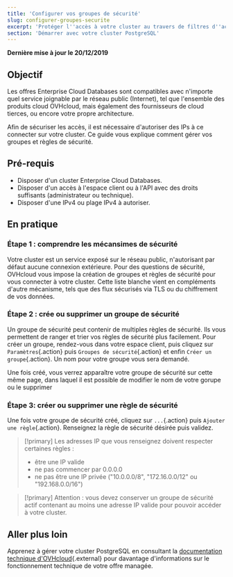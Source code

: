 ```yaml
---
title: 'Configurer vos groupes de sécurité'
slug: configurer-groupes-securite
excerpt: 'Protéger l''accès à votre cluster au travers de filtres d''accès'
section: 'Démarrer avec votre cluster PostgreSQL'
---
```


**Dernière mise à jour le 20/12/2019**

## Objectif
Les offres Enterprise Cloud Databases sont compatibles avec n'importe quel service joignable par le réseau public (Internet), tel que l'ensemble des produits cloud OVHcloud, mais également des fournisseurs de cloud tierces, ou encore votre propre architecture.

Afin de sécuriser les accès, il est nécessaire d'autoriser des IPs à ce connecter sur votre cluster.
Ce guide vous explique comment gérer vos groupes et règles de sécurité.


## Pré-requis
- Disposer d'un cluster Enterprise Cloud Databases.
- Disposer d'un accès à l'espace client ou à l'API avec des droits suffisants (administrateur ou technique).
- Disposer d'une IPv4 ou plage IPv4 à autoriser.


## En pratique

### Étape 1 : comprendre les mécansimes de sécurité
Votre cluster est un service exposé sur le réseau public,  n'autorisant par défaut aucune connexion extérieure.
Pour des questions de sécurité, OVHcloud vous impose la création de groupes et règles de sécurité pour vous connecter à votre cluster.
Cette liste blanche vient en compléments d'autre mécanisme, tels que des flux sécurisés via TLS ou du chiffrement de vos données.


### Étape 2 : crée ou supprimer un groupe de sécurité
Un groupe de sécurité peut contenir de multiples règles de sécurité. Ils vous permettent de ranger et trier vos règles de sécurité plus facilement.
Pour créer un groupe, rendez-vous dans votre espace client, puis cliquez sur `Paramètres`{.action} puis `Groupes de sécurité`{.action} et enfin `Créer un groupe`{.action}.
Un nom pour votre groupe vous sera demandé.

Une fois créé, vous verrez apparaître votre groupe de sécurité sur cette même page, dans laquel il est possible de modifier le nom de votre gorupe ou le supprimer


### Étape 3: créer ou supprimer une règle de sécurité
Une fois votre groupe de sécurité créé, cliquez sur `...`{.action} puis `Ajouter une règle`{.action}.
Renseignez la règle de sécurité désirée puis validez.


> [!primary]
> Les adresses IP que vous renseignez doivent respecter certaines règles :
>
> - être une IP valide
> - ne pas commencer par 0.0.0.0
> - ne pas être une IP privée ("10.0.0.0/8", "172.16.0.0/12" ou "192.168.0.0/16")
>


> [!primary]
> Attention : vous devez conserver un groupe de sécurité actif contenant au moins une adresse IP valide pour pouvoir accéder à votre cluster.
>


## Aller plus loin

Apprenez à gérer votre cluster PostgreSQL en consultant la [documentation technique d'OVHcloud](../enterprise-cloud-databases/){.external} pour davantage d'informations sur le fonctionnement technique de votre offre managée.



